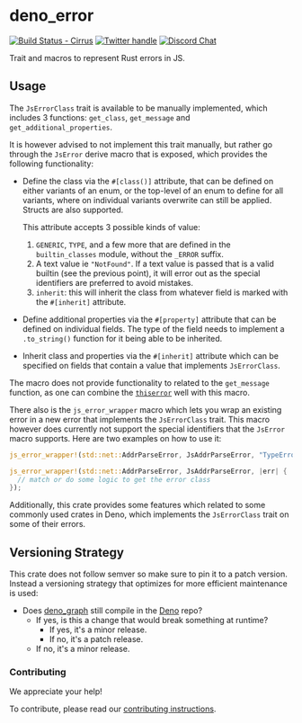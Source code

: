 # deno_error

[![Build Status - Cirrus][]][Build status] [![Twitter handle][]][Twitter badge]
[![Discord Chat](https://img.shields.io/discord/684898665143206084?logo=discord&style=social)](https://discord.gg/deno)

Trait and macros to represent Rust errors in JS.

## Usage

The `JsErrorClass` trait is available to be manually implemented, which includes
3 functions: `get_class`, `get_message` and `get_additional_properties`.

It is however advised to not implement this trait manually, but rather go
through the `JsError` derive macro that is exposed, which provides the following
functionality:

- Define the class via the `#[class()]` attribute, that can be defined on either
  variants of an enum, or the top-level of an enum to define for all variants,
  where on individual variants overwrite can still be applied. Structs are also
  supported.

  This attribute accepts 3 possible kinds of value:
  1. `GENERIC`, `TYPE`, and a few more that are defined in the `builtin_classes`
     module, without the `_ERROR` suffix.
  2. A text value ie `"NotFound"`. If a text value is passed that is a valid
     builtin (see the previous point), it will error out as the special
     identifiers are preferred to avoid mistakes.
  3. `inherit`: this will inherit the class from whatever field is marked with
     the `#[inherit]` attribute.
- Define additional properties via the `#[property]` attribute that can be
  defined on individual fields. The type of the field needs to implement a
  `.to_string()` function for it being able to be inherited.
- Inherit class and properties via the `#[inherit]` attribute which can be
  specified on fields that contain a value that implements `JsErrorClass`.

The macro does not provide functionality to related to the `get_message`
function, as one can combine the
[`thiserror`](https://crates.io/crates/thiserror) well with this macro.

There also is the `js_error_wrapper` macro which lets you wrap an existing error
in a new error that implements the `JsErrorClass` trait. This macro however does
currently not support the special identifiers that the `JsError` macro supports.
Here are two examples on how to use it:

```rust
js_error_wrapper!(std::net::AddrParseError, JsAddrParseError, "TypeError");
```

```rust
js_error_wrapper!(std::net::AddrParseError, JsAddrParseError, |err| {
  // match or do some logic to get the error class
});
```

Additionally, this crate provides some features which related to some commonly
used crates in Deno, which implements the `JsErrorClass` trait on some of their
errors.

## Versioning Strategy

This crate does not follow semver so make sure to pin it to a patch version.
Instead a versioning strategy that optimizes for more efficient maintenance is
used:

- Does [deno_graph](https://github.com/denoland/deno_deno_graph) still compile
  in the [Deno](https://github.com/denoland/deno) repo?
  - If yes, is this a change that would break something at runtime?
    - If yes, it's a minor release.
    - If no, it's a patch release.
  - If no, it's a minor release.

### Contributing

We appreciate your help!

To contribute, please read our
[contributing instructions](https://deno.land/manual/contributing).

[Build Status - Cirrus]: https://github.com/denoland/deno_error/workflows/ci/badge.svg?branch=main&event=push
[Build status]: https://github.com/denoland/deno_error/actions
[Twitter badge]: https://twitter.com/intent/follow?screen_name=deno_land
[Twitter handle]: https://img.shields.io/twitter/follow/deno_land.svg?style=social&label=Follow
